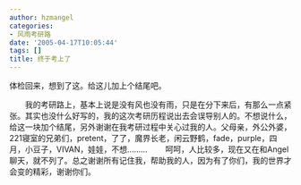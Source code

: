 ```yaml
---
author: hzmangel
categories:
- 风雨考研路
date: '2005-04-17T10:05:44'
tags: []
title: 终于考上了
---
```

体检回来，想到了这。给这儿加上个结尾吧。


　　我的考研路上，基本上说是没有风也没有雨，只是在分下来后，有那么一点紧张。其实也没什么好写的，我的这次考研历程说出去会误导别人的。不想说什么，给这一块加个结尾，另外谢谢在我考研过程中关心过我的人。父母亲，外公外婆，221寝室的兄弟们，pretent，了了，魔界长老，闲云野鹤，fade，purple，四月，小豆子，VIVAN，娃娃，不想.........
　　呵呵，人比较多，现在又在和Angel聊天，就不列了。总之谢谢所有记住我，帮助我的人，因为有了你们，我的世界才会变的精彩，谢谢你们。